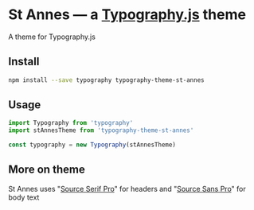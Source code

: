 # St Annes — a <a href='https://github.com/kyleamathews/typography.js'>Typography.js</a> theme

A theme for Typography.js

## Install
```bash
npm install --save typography typography-theme-st-annes
```
## Usage
```javascript
import Typography from 'typography'
import stAnnesTheme from 'typography-theme-st-annes'

const typography = new Typography(stAnnesTheme)
```
## More on theme

St Annes uses "<a href='https://fonts.google.com/specimen/Source+Serif+Pro'>Source Serif Pro</a>" for headers and "<a href='https://fonts.google.com/specimen/Source+Sans+Pro'>Source Sans Pro</a>" for body text
